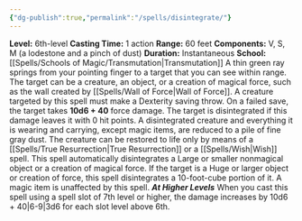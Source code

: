 ```yaml
---
{"dg-publish":true,"permalink":"/spells/disintegrate/"}
---
```


**Level:** 6th-level
**Casting Time:** 1 action
**Range:** 60 feet
**Components:** V, S, M (a lodestone and a pinch of dust)
**Duration:** Instantaneous
**School:** [[Spells/Schools of Magic/Transmutation\|Transmutation]]
A thin green ray springs from your pointing finger to a target that you can see within range. The target can be a creature, an object, or a creation of magical force, such as the wall created by [[Spells/Wall of Force\|Wall of Force]].
A creature targeted by this spell must make a Dexterity saving throw. On a failed save, the target takes **10d6 + 40** force damage. The target is disintegrated if this damage leaves it with 0 hit points.
A disintegrated creature and everything it is wearing and carrying, except magic items, are reduced to a pile of fine gray dust. The creature can be restored to life only by means of a [[Spells/True Resurrection\|True Resurrection]] or a [[Spells/Wish\|Wish]] spell.
This spell automatically disintegrates a Large or smaller nonmagical object or a creation of magical force. If the target is a Huge or larger object or creation of force, this spell disintegrates a 10-foot-cube portion of it. A magic item is unaffected by this spell.
**_At Higher Levels_**
When you cast this spell using a spell slot of 7th level or higher, the damage increases by 10d6 + 40|6-9|3d6 for each slot level above 6th.